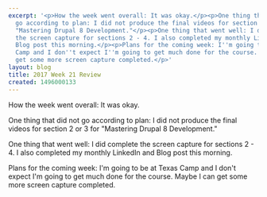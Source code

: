 ```yaml
---
excerpt: '<p>How the week went overall: It was okay.</p><p>One thing that did not
  go according to plan: I did not produce the final videos for section 2 or 3 for
  "Mastering Drupal 8 Development."</p><p>One thing that went well: I did complete
  the screen capture for sections 2 - 4. I also completed my monthly LinkedIn and
  Blog post this morning.</p><p>Plans for the coming week: I''m going to be at Texas
  Camp and I don''t expect I''m going to get much done for the course. Maybe I can
  get some more screen capture completed.</p>'
layout: blog
title: 2017 Week 21 Review
created: 1496000133
---
```

<p>How the week went overall: It was okay.</p><p>One thing that did not go according to plan: I did not produce the final videos for section 2 or 3 for "Mastering Drupal 8 Development."</p><p>One thing that went well: I did complete the screen capture for sections 2 - 4. I also completed my monthly LinkedIn and Blog post this morning.</p><p>Plans for the coming week: I'm going to be at Texas Camp and I don't expect I'm going to get much done for the course. Maybe I can get some more screen capture completed.</p>
